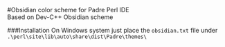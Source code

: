 #Obsidian color scheme for Padre Perl IDE  
Based on Dev-C++ Obsidian scheme
  
###Installation
On Windows system just place the `obsidian.txt` file under `.\perl\site\lib\auto\share\dist\Padre\themes\`
